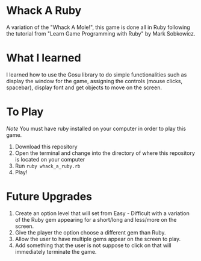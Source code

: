 # Whack A Ruby

A variation of the "Whack A Mole!", this game is done all in Ruby following the tutorial from "Learn Game Programming with Ruby" by Mark Sobkowicz.

# What I learned

I learned how to use the Gosu library to do simple functionalities such as display the window for the game, assigning the controls (mouse clicks, spacebar), display font and get objects to move on the screen. 


# To Play
_*Note*_ You must have ruby installed on your computer in order to play this game.

1. Download this repository
2. Open the terminal and change into the directory of where this repository is located on your computer
3. Run `ruby whack_a_ruby.rb`
4. Play!


# Future Upgrades
1. Create an option level that will set from Easy - Difficult with a variation of the Ruby gem appearing for a short/long and less/more on the screen.
2. Give the player the option choose a different gem than Ruby.
3. Allow the user to have multiple gems appear on the screen to play.
4. Add something that the user is not suppose to click on that will immediately terminate the game.
